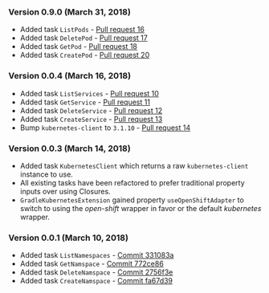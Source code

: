### Version 0.9.0 (March 31, 2018)
* Added task `ListPods` - [Pull request 16](https://github.com/bmuschko/gradle-kubernetes-plugin/pull/16)
* Added task `DeletePod` - [Pull request 17](https://github.com/bmuschko/gradle-kubernetes-plugin/pull/17)
* Added task `GetPod` - [Pull request 18](https://github.com/bmuschko/gradle-kubernetes-plugin/pull/18)
* Added task `CreatePod` - [Pull request 20](https://github.com/bmuschko/gradle-kubernetes-plugin/pull/120)

### Version 0.0.4 (March 16, 2018)
* Added task `ListServices` - [Pull request 10](https://github.com/bmuschko/gradle-kubernetes-plugin/pull/10)
* Added task `GetService` - [Pull request 11](https://github.com/bmuschko/gradle-kubernetes-plugin/pull/11)
* Added task `DeleteService` - [Pull request 12](https://github.com/bmuschko/gradle-kubernetes-plugin/pull/12)
* Added task `CreateService` - [Pull request 13](https://github.com/bmuschko/gradle-kubernetes-plugin/pull/13)
* Bump `kubernetes-client` to `3.1.10` - [Pull request 14](https://github.com/bmuschko/gradle-kubernetes-plugin/pull/14)

### Version 0.0.3 (March 14, 2018)
* Added task `KubernetesClient` which returns a raw `kubernetes-client` instance to use.
* All existing tasks have been refactored to prefer traditional property inputs over using Closures.
* `GradleKubernetesExtension` gained property `useOpenShiftAdapter` to switch to using the _open-shift_ wrapper in favor or the default _kubernetes_ wrapper.

### Version 0.0.1 (March 10, 2018)
* Added task `ListNamespaces` - [Commit 331083a](https://github.com/bmuschko/gradle-kubernetes-plugin/commit/331083a)
* Added task `GetNamspace` - [Commit 772ce86](https://github.com/bmuschko/gradle-kubernetes-plugin/commit/772ce86)
* Added task `DeleteNamspace` - [Commit 2756f3e](https://github.com/bmuschko/gradle-kubernetes-plugin/commit/2756f3e)
* Added task `CreateNamspace` - [Commit fa67d39](https://github.com/bmuschko/gradle-kubernetes-plugin/commit/fa67d39)
